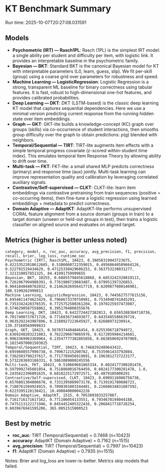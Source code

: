 # KT Benchmark Summary

Run time: 2025-10-07T20:27:08.031591

## Models

- **Psychometric (IRT) — Rasch1PL**: Rasch (1PL) is the simplest IRT model: a single ability per student and difficulty per item, with logistic link. It provides an interpretable baseline in the psychometric family.
- **Bayesian — BKT**: Standard BKT is the canonical Bayesian model for KT with interpretable parameters (L0, learn, guess, slip). We fit per-skill (group) using a coarse grid over parameters for robustness and speed.
- **Machine Learning — LogisticRegression**: Logistic Regression is a strong, transparent ML baseline for binary correctness using tabular features. It is fast, robust to high-dimensional one-hot features, and provides calibrated probabilities.
- **Deep Learning — DKT**: DKT (LSTM-based) is the classic deep learning KT model that captures sequential dependencies. Here we use a minimal version predicting current response from the running hidden state over item embeddings.
- **Graph — GKT**: GKT-lite builds a knowledge-concept (KC) graph over groups (skills) via co-occurrence of student interactions, then smooths group difficulty over the graph to obtain predictions: p(g) blended with neighbors.
- **Temporal/Sequential — TIRT**: TIRT-lite augments item effects with a simple temporal progress covariate (z-scored within-student time index). This emulates temporal Item Response Theory by allowing ability to drift over time.
- **Multi-task — FKT**: FKT-lite: a small shared MLP predicts correctness (primary) and response time (aux) jointly. Multi-task learning can improve representation quality and calibration by leveraging correlated auxiliary signals.
- **Contrastive/Self-supervised — CLKT**: CLKT-lite: learn item embeddings via contrastive pretraining from train sequences (positive = co-occurring items), then fine-tune a logistic regression using learned embeddings + metadata to predict correctness.
- **Domain Adaptive — AdaptKT**: AdaptKT-lite performs unsupervised CORAL feature alignment from a source domain (groups in train) to a target domain (unseen or held-out groups in test), then trains a logistic classifier on aligned source and evaluates on aligned target.

## Metrics (higher is better unless noted)

```text
category, model, n, roc_auc, accuracy, avg_precision, f1, precision, recall, brier, log_loss, runtime_sec
Psychometric (IRT), Rasch1PL, 10423, 0.39858319943723675, 0.42233522018612685, 0.5386060722359015, 0.49568640589664126, 0.522791519434629, 0.47125338429686253, 0.563753238031277, 7.321310057851325, 84.41991759999655
Bayesian, BKT, 10255, 0.6885579845618868, 0.6853242320819113, 0.7261967994986391, 0.7761980719883487, 0.679951397326853, 0.9041848440782032, 0.21462626956417719, 0.6209877600146901, 180.5199262999813
Machine Learning, LogisticRegression, 10423, 0.7445627577615156, 0.6954811474623429, 0.7966673370758981, 0.7534948741845293, 0.7353342428376535, 0.7725752508361204, 0.1970225937473087, 0.5746290587558862, 0.3951704000355676
Deep Learning, DKT, 10423, 0.6422724427382813, 0.6565288304710736, 0.7017400737671728, 0.7716836734693877, 0.6435485586639719, 0.9635292243987896, 0.2188927223645927, 0.62688973230914, 139.37160569999833
Graph, GKT, 10423, 0.5670374404846454, 0.6255396718794972, 0.6369248203231083, 0.7622296679865976, 0.6172059984214681, 0.9963369963369964, 0.23547777382865856, 0.6638506924787969, 0.18234970001503825
Temporal/Sequential, TIRT, 10423, 0.7468292489643422, 0.6959608557996738, 0.799671215200782, 0.7535961433792084, 0.7362503798237617, 0.7717789456919891, 0.1963812727223177, 0.5732283693186331, 0.5861089000245556
Multi-task, FKT, 10423, 0.510669681865334, 0.6024177300201478, 0.5979992745601054, 0.7518860016764459, 0.6024177300201478, 1.0, 0.2435622396891635, 0.6818225172972571, 45.4879105000291
Contrastive/Self-supervised, CLKT, 10423, 0.6909116986756738, 0.6576801304806678, 0.7331395089973178, 0.7139191789608723, 0.7188761504924915, 0.7090301003344481, 0.21668634831687592, 0.6223395128136421, 10.490840000042226
Domain Adaptive, AdaptKT, 1515, 0.7053893833257867, 0.7161716171617162, 0.771106054133551, 0.7934678194044188, 0.7475113122171946, 0.8454452405322416, 0.2068417718726254, 0.6039676941595206, 365.0051515000523
```
## Best by metric

- **roc_auc**: TIRT (Temporal/Sequential) = 0.7468 (n=10423)
- **accuracy**: AdaptKT (Domain Adaptive) = 0.7162 (n=1515)
- **avg_precision**: TIRT (Temporal/Sequential) = 0.7997 (n=10423)
- **f1**: AdaptKT (Domain Adaptive) = 0.7935 (n=1515)

Notes: Brier and log_loss are lower-is-better. Metrics skip models that failed.
